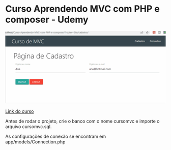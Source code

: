 # Curso Aprendendo MVC com PHP e composer - Udemy

![Alt Text](https://github.com/DaniPoletto/Curso-Aprendendo-MVC-com-PHP-e-composer/blob/main/img/img.gif)

[Link do curso](https://www.udemy.com/course/aprenda-mvc-com-php-e-composer/)

Antes de rodar o projeto, crie o banco com o nome cursomvc e importe o arquivo cursomvc.sql.

As configurações de conexão se encontram em app/models/Connection.php


